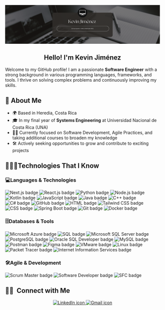 <!-- Banner Image-->
<img alt="Night Coding" src="https://github.com/kevjimenezar/kevjimenezar/raw/main/BannerGit.png" />
<h2 style="text-align: center;">Hello! I'm Kevin Jiménez</h2>


Welcome to my GitHub profile! I am a passionate **Software Engineer** with a strong background in various programming languages, frameworks, and tools. I thrive on solving complex problems and continuously improving my skills.

## 🚀 About Me

- 🌍 Based in Heredia, Costa Rica
- 🎓 In my final year of **Systems Engineering** at Universidad Nacional de Costa Rica (UNA)
- 👨‍💻 Currently focused on Software Development, Agile Practices, and taking additional courses to broaden my knowledge
- 🛠️ Actively seeking opportunities to grow and contribute to exciting projects


<!-- Skills -->
## 👨🏻‍💻Technologies That I Know</h2></summary>

<h3>💻​Languages & Technologies</h3>
<p align="left">
  <img src="https://img.shields.io/badge/Next.js-%23000000.svg?style=for-the-badge&logo=next.js&logoColor=white" alt="Next.js badge" height="30"/>
    <img src="https://img.shields.io/badge/React.js-%23282C34.svg?style=for-the-badge&logo=react&logoColor=61DAFB" alt="React.js badge" height="30"/>
    <img src="https://img.shields.io/badge/Python-%2314354C.svg?style=for-the-badge&logo=python&logoColor=white" alt="Python badge" height="30"/>
    <img src="https://img.shields.io/badge/Node.js-%234285F4.svg?style=for-the-badge&logo=node.js&logoColor=white" alt="Node.js badge" height="30"/>
    <img src="https://img.shields.io/badge/Kotlin-%230095D5.svg?style=for-the-badge&logo=kotlin&logoColor=white" alt="Kotlin badge" height="30"/>
    <img src="https://img.shields.io/badge/JavaScript-%23F7DF1C.svg?style=for-the-badge&logo=javascript&logoColor=black" alt="JavaScript badge" height="30"/>
    <img src="https://img.shields.io/badge/Java-%23E34F26.svg?style=for-the-badge&logo=java&logoColor=white" alt="Java badge" height="30"/>
    <img src="https://img.shields.io/badge/C%2B%2B-%2300599C.svg?style=for-the-badge&logo=c%2B%2B&logoColor=white" alt="C++ badge" height="30"/>
    <img src="https://img.shields.io/badge/C%23-%23239120.svg?style=for-the-badge&logo=csharp&logoColor=white" alt="C# badge" height="30"/>
    <img src="https://img.shields.io/badge/GitHub-%23121011.svg?style=for-the-badge&logo=github&logoColor=white" alt="GitHub badge" height="30"/>
    <img src="https://img.shields.io/badge/HTML-%23E34F26.svg?style=for-the-badge&logo=html5&logoColor=white" alt="HTML badge" height="30"/>
    <img src="https://img.shields.io/badge/Tailwind%20CSS-%2338B2AC.svg?style=for-the-badge&logo=tailwindcss&logoColor=white" alt="Tailwind CSS badge" height="30"/>
    <img src="https://img.shields.io/badge/CSS-%231572B6.svg?style=for-the-badge&logo=css3&logoColor=white" alt="CSS badge" height="30"/>
    <img src="https://img.shields.io/badge/Spring%20Boot-%236DB33F.svg?style=for-the-badge&logo=springboot&logoColor=white" alt="Spring Boot badge" height="30"/>
    <img src="https://img.shields.io/badge/Git-%23F05032.svg?style=for-the-badge&logo=git&logoColor=white" alt="Git badge" height="30"/>
    <img src="https://img.shields.io/badge/Docker-%2300C6F7.svg?style=for-the-badge&logo=docker&logoColor=white" alt="Docker badge" height="30"/>
</p>

<h3>🗄️Databases & Tools</h3>
<p align="left">
  <img src="https://img.shields.io/badge/Microsoft%20Azure-%230078D4.svg?style=for-the-badge&logo=azure&logoColor=white" alt="Microsoft Azure badge" height="30"/>
    <img src="https://img.shields.io/badge/SQL-%234B8BBE.svg?style=for-the-badge&logo=sql&logoColor=white" alt="SQL badge" height="30"/>
    <img src="https://img.shields.io/badge/Microsoft%20SQL%20Server-%234B8BBE.svg?style=for-the-badge&logo=microsoftsqlserver&logoColor=white" alt="Microsoft SQL Server badge" height="30"/>
    <img src="https://img.shields.io/badge/PostgreSQL-%234B8BBE.svg?style=for-the-badge&logo=postgresql&logoColor=white" alt="PostgreSQL badge" height="30"/>
    <img src="https://img.shields.io/badge/Oracle%20SQL%20Developer-%23F80000.svg?style=for-the-badge&logo=oracle&logoColor=white" alt="Oracle SQL Developer badge" height="30"/>
    <img src="https://img.shields.io/badge/MySQL-%234B8BBE.svg?style=for-the-badge&logo=mysql&logoColor=white" alt="MySQL badge" height="30"/>
    <img src="https://img.shields.io/badge/Postman-%23FF6C37.svg?style=for-the-badge&logo=postman&logoColor=white" alt="Postman badge" height="30"/>
    <img src="https://img.shields.io/badge/Figma-%23F24E1E.svg?style=for-the-badge&logo=figma&logoColor=white" alt="Figma badge" height="30"/>
    <img src="https://img.shields.io/badge/VMware-%233B7DD8.svg?style=for-the-badge&logo=vmware&logoColor=white" alt="VMware badge" height="30"/>
    <img src="https://img.shields.io/badge/Linux-%23000000.svg?style=for-the-badge&logo=linux&logoColor=white" alt="Linux badge" height="30"/>
    <img src="https://img.shields.io/badge/Packet%20Tracer-%2300A3E0.svg?style=for-the-badge&logo=cisco&logoColor=white" alt="Packet Tracer badge" height="30"/>
    <img src="https://img.shields.io/badge/IIS-%2357A3A3.svg?style=for-the-badge&logo=microsoft&logoColor=white" alt="Internet Information Services badge" height="30"/>
</p>

<h3>🛠️Agile & Development</h3>
<p align="left">
  <img src="https://img.shields.io/badge/Scrum%20Master-%2300B2A9.svg?style=for-the-badge&logo=scrum&logoColor=white" alt="Scrum Master badge" height="30"/>
    <img src="https://img.shields.io/badge/Software%20Developer-%2329B0E0.svg?style=for-the-badge&logo=developer&logoColor=white" alt="Software Developer badge" height="30"/>
    <img src="https://img.shields.io/badge/Scrum%20Fundamentals%20Certified%20(SFC)-%23F4A300.svg?style=for-the-badge&logo=scrum&logoColor=white" alt="SFC badge" height="30"/>
</p>







<!-- Contact -->
## 🤝🏻 &nbsp;Connect with Me
<p align="center">
  <a href="https://www.linkedin.com/in/kevinjimenezar/" target="_blank">
    <img src="https://img.shields.io/badge/LinkedIn-0077B5.svg?style=for-the-badge&logo=linkedin&logoColor=white" alt="LinkedIn icon" height="30"/>
  </a>
  <a href="mailto:kevin.jimenez.ara@gmail.com" target="_blank">
    <img src="https://img.shields.io/badge/gmail-EA4335.svg?style=for-the-badge&logo=gmail&logoColor=white" alt="Gmail icon" height="30"/>
  </a>
</p>
